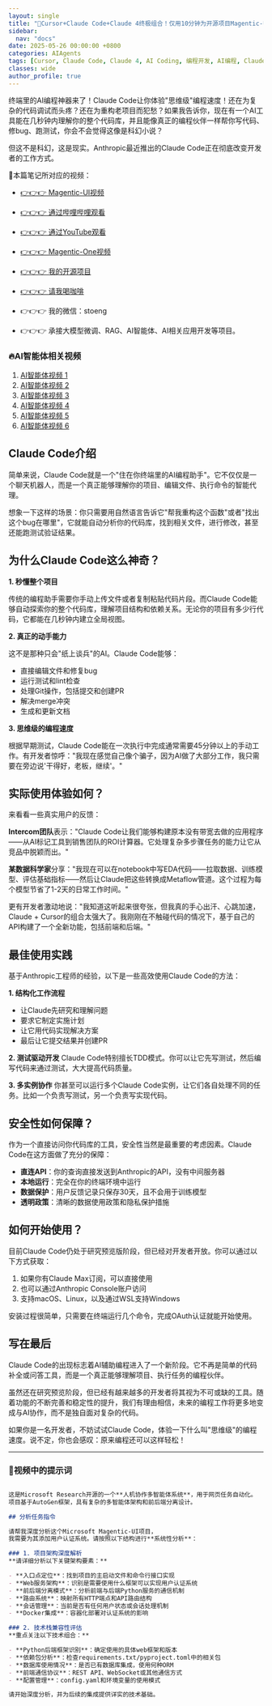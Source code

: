 ```yaml
---
layout: single
title: "🚀Cursor+Claude Code+Claude 4终极组合！仅用10分钟为开源项目Magentic-UI完美集成JWT用户认证系统，编程效率提升300%，告别传统开发模式！小白也能轻松开发商业项目"
sidebar:
  nav: "docs"
date: 2025-05-26 00:00:00 +0800
categories: AIAgents
tags: [Cursor, Claude Code, Claude 4, AI Coding, 编程开发, AI编程, Claude, Magentic-UI, 二次开发, 开源项目]
classes: wide
author_profile: true
---
```


终端里的AI编程神器来了！Claude Code让你体验"思维级"编程速度！还在为复杂的代码调试而头疼？还在为重构老项目而犯愁？如果我告诉你，现在有一个AI工具能在几秒钟内理解你的整个代码库，并且能像真正的编程伙伴一样帮你写代码、修bug、跑测试，你会不会觉得这像是科幻小说？

但这不是科幻，这是现实。Anthropic最近推出的Claude Code正在彻底改变开发者的工作方式。

🚀本篇笔记所对应的视频：

- [👉👉👉 Magentic-UI视频](https://youtu.be/0ubHrQz9PN0)

- [👉👉👉 通过哔哩哔哩观看](https://www.bilibili.com/video/BV1cCj2ztEf5/)
- [👉👉👉 通过YouTube观看](https://youtu.be/SK9JBDyHqiI)
- [👉👉👉 Magentic-One视频](https://youtu.be/QNZZJvGnk80)
- [👉👉👉 我的开源项目](https://github.com/win4r/AISuperDomain)
- [👉👉👉 请我喝咖啡](https://ko-fi.com/aila)
- 👉👉👉 我的微信：stoeng
- 👉👉👉 承接大模型微调、RAG、AI智能体、AI相关应用开发等项目。

### 🔥AI智能体相关视频

1. [AI智能体视频 1](https://youtu.be/vYm0brFoMwA) 
2. [AI智能体视频 2](https://youtu.be/szTXELuaJos)  
3. [AI智能体视频 3](https://youtu.be/szTXELuaJos)  
4. [AI智能体视频 4](https://youtu.be/RxR3x_Uyq4c)  
5. [AI智能体视频 5](https://youtu.be/IrTEDPnEVvU)  
6. [AI智能体视频 6](https://youtu.be/q_IdxUGZsow)  


## Claude Code介绍

简单来说，Claude Code就是一个"住在你终端里的AI编程助手"。它不仅仅是一个聊天机器人，而是一个真正能够理解你的项目、编辑文件、执行命令的智能代理。

想象一下这样的场景：你只需要用自然语言告诉它"帮我重构这个函数"或者"找出这个bug在哪里"，它就能自动分析你的代码库，找到相关文件，进行修改，甚至还能跑测试验证结果。

## 为什么Claude Code这么神奇？

**1. 秒懂整个项目**

传统的编程助手需要你手动上传文件或者复制粘贴代码片段。而Claude Code能够自动探索你的整个代码库，理解项目结构和依赖关系。无论你的项目有多少行代码，它都能在几秒钟内建立全局视图。

**2. 真正的动手能力**

这不是那种只会"纸上谈兵"的AI。Claude Code能够：

- 直接编辑文件和修复bug
- 运行测试和lint检查
- 处理Git操作，包括提交和创建PR
- 解决merge冲突
- 生成和更新文档

**3. 思维级的编程速度**

根据早期测试，Claude Code能在一次执行中完成通常需要45分钟以上的手动工作。有开发者惊呼："我现在感觉自己像个骗子，因为AI做了大部分工作，我只需要在旁边说'干得好，老板，继续'。"

## 实际使用体验如何？

来看看一些真实用户的反馈：

**Intercom团队**表示："Claude Code让我们能够构建原本没有带宽去做的应用程序——从AI标记工具到销售团队的ROI计算器。它处理复杂多步骤任务的能力让它从竞品中脱颖而出。"

**某数据科学家**分享："我现在可以在notebook中写EDA代码——拉取数据、训练模型、评估基础指标——然后让Claude把这些转换成Metaflow管道。这个过程为每个模型节省了1-2天的日常工作时间。"

更有开发者激动地说："我知道这听起来很夸张，但我真的手心出汗、心跳加速，Claude + Cursor的组合太强大了。我刚刚在不触碰代码的情况下，基于自己的API构建了一个全新功能，包括前端和后端。"

## 最佳使用实践

基于Anthropic工程师的经验，以下是一些高效使用Claude Code的方法：

**1. 结构化工作流程**

- 让Claude先研究和理解问题
- 要求它制定实施计划
- 让它用代码实现解决方案
- 最后让它提交结果并创建PR

**2. 测试驱动开发**
Claude Code特别擅长TDD模式。你可以让它先写测试，然后编写代码来通过测试，大大提高代码质量。

**3. 多实例协作**
你甚至可以运行多个Claude Code实例，让它们各自处理不同的任务。比如一个负责写测试，另一个负责写实现代码。

## 安全性如何保障？

作为一个直接访问你代码库的工具，安全性当然是最重要的考虑因素。Claude Code在这方面做了充分的保障：

- **直连API**：你的查询直接发送到Anthropic的API，没有中间服务器
- **本地运行**：完全在你的终端环境中运行
- **数据保护**：用户反馈记录只保存30天，且不会用于训练模型
- **透明政策**：清晰的数据使用政策和隐私保护措施

## 如何开始使用？

目前Claude Code仍处于研究预览版阶段，但已经对开发者开放。你可以通过以下方式获取：

1. 如果你有Claude Max订阅，可以直接使用
2. 也可以通过Anthropic Console账户访问
3. 支持macOS、Linux，以及通过WSL支持Windows

安装过程很简单，只需要在终端运行几个命令，完成OAuth认证就能开始使用。

## 写在最后

Claude Code的出现标志着AI辅助编程进入了一个新阶段。它不再是简单的代码补全或问答工具，而是一个真正能够理解项目、执行任务的编程伙伴。

虽然还在研究预览阶段，但已经有越来越多的开发者将其视为不可或缺的工具。随着功能的不断完善和稳定性的提升，我们有理由相信，未来的编程工作将更多地变成与AI协作，而不是独自面对复杂的代码。

如果你是一名开发者，不妨试试Claude Code，体验一下什么叫"思维级"的编程速度。说不定，你也会感叹：原来编程还可以这样轻松！

---

### 🚀视频中的提示词

```markdown

这是Microsoft Research开源的一个**人机协作多智能体系统**，用于网页任务自动化。
项目基于AutoGen框架，具有复杂的多智能体架构和前后端分离设计。

## 分析任务指令

请帮我深度分析这个Microsoft Magentic-UI项目，
我需要为其添加用户认证系统。请按照以下结构进行**系统性分析**：

### 1. 项目架构深度解析
**请详细分析以下关键架构要素：**

- **入口点定位**：找到项目的主启动文件和命令行接口实现
- **Web服务架构**：识别是需要使用什么框架可以实现用户认证系统
- **前后端分离模式**：分析前端与后端Python服务的通信机制
- **路由系统**：映射所有HTTP端点和API路由结构
- **会话管理**：当前是否有任何用户状态或会话处理机制
- **Docker集成**：容器化部署对认证系统的影响

### 2. 技术栈兼容性评估
**重点关注以下技术组合：**

- **Python后端框架识别**：确定使用的具体web框架和版本
- **依赖包分析**：检查requirements.txt/pyproject.toml中的相关包
- **数据库使用情况**：是否已有数据库集成，使用何种ORM
- **前端通信协议**：REST API、WebSocket或其他通信方式
- **配置管理**：config.yaml和环境变量的使用模式

请开始深度分析，并为后续的集成提供详实的技术基础。
```